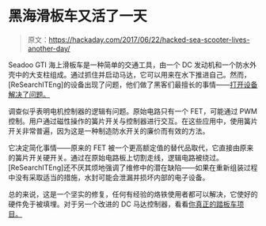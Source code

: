 # 黑海滑板车又活了一天

> 原文：<https://hackaday.com/2017/06/22/hacked-sea-scooter-lives-another-day/>

Seadoo GTI 海上滑板车是一种简单的交通工具，由一个 DC 发动机和一个防水外壳中的大支柱组成。通过抓住并启动马达，它可以用来在水下推进自己。然而，[ReSearchITEng]的设备出现了问题，他们做了黑客们最擅长的事情——[打开设备解决了问题。](https://hackaday.io/project/25521)

调查似乎表明电机控制器的逻辑有问题。原始电路只有一个 FET，可能通过 PWM 控制。用户通过磁性操作的簧片开关与控制器进行交互。在这些应用中，使用簧片开关非常普遍，因为这是一种制造防水开关的廉价而有效的方法。

它决定简化事情——原来的 FET 被一个更高额定值的替代品取代，它直接由原来的簧片开关硬开关。通过在原始电路板上切割走线，逻辑电路被绕过。[ReSearchITEng]还不厌其烦地强调了维修中的潜在缺陷——如果在重新组装过程中没有采取适当的措施，水封可能会泄漏并损坏内部的电子设备。

总的来说，这是一个坚实的修复，任何有经验的烙铁使用者都可以解决，它使好的硬件免于被填埋。对于另一个改进的 DC 马达控制器，看看[你真正的踏板车项目。](https://hackaday.com/2016/03/02/converting-an-electric-scooter-to-lithium-batteries-and-disabling-safeties/)
